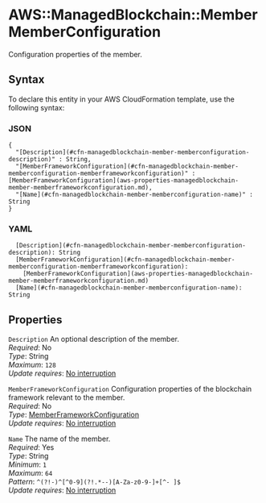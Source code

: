 # AWS::ManagedBlockchain::Member MemberConfiguration<a name="aws-properties-managedblockchain-member-memberconfiguration"></a>

Configuration properties of the member\.

## Syntax<a name="aws-properties-managedblockchain-member-memberconfiguration-syntax"></a>

To declare this entity in your AWS CloudFormation template, use the following syntax:

### JSON<a name="aws-properties-managedblockchain-member-memberconfiguration-syntax.json"></a>

```
{
  "[Description](#cfn-managedblockchain-member-memberconfiguration-description)" : String,
  "[MemberFrameworkConfiguration](#cfn-managedblockchain-member-memberconfiguration-memberframeworkconfiguration)" : [MemberFrameworkConfiguration](aws-properties-managedblockchain-member-memberframeworkconfiguration.md),
  "[Name](#cfn-managedblockchain-member-memberconfiguration-name)" : String
}
```

### YAML<a name="aws-properties-managedblockchain-member-memberconfiguration-syntax.yaml"></a>

```
  [Description](#cfn-managedblockchain-member-memberconfiguration-description): String
  [MemberFrameworkConfiguration](#cfn-managedblockchain-member-memberconfiguration-memberframeworkconfiguration): 
    [MemberFrameworkConfiguration](aws-properties-managedblockchain-member-memberframeworkconfiguration.md)
  [Name](#cfn-managedblockchain-member-memberconfiguration-name): String
```

## Properties<a name="aws-properties-managedblockchain-member-memberconfiguration-properties"></a>

`Description`  <a name="cfn-managedblockchain-member-memberconfiguration-description"></a>
An optional description of the member\.  
*Required*: No  
*Type*: String  
*Maximum*: `128`  
*Update requires*: [No interruption](https://docs.aws.amazon.com/AWSCloudFormation/latest/UserGuide/using-cfn-updating-stacks-update-behaviors.html#update-no-interrupt)

`MemberFrameworkConfiguration`  <a name="cfn-managedblockchain-member-memberconfiguration-memberframeworkconfiguration"></a>
Configuration properties of the blockchain framework relevant to the member\.  
*Required*: No  
*Type*: [MemberFrameworkConfiguration](aws-properties-managedblockchain-member-memberframeworkconfiguration.md)  
*Update requires*: [No interruption](https://docs.aws.amazon.com/AWSCloudFormation/latest/UserGuide/using-cfn-updating-stacks-update-behaviors.html#update-no-interrupt)

`Name`  <a name="cfn-managedblockchain-member-memberconfiguration-name"></a>
The name of the member\.  
*Required*: Yes  
*Type*: String  
*Minimum*: `1`  
*Maximum*: `64`  
*Pattern*: `^(?!-)^[^0-9](?!.*--)[A-Za-z0-9-]+[^- ]$`  
*Update requires*: [No interruption](https://docs.aws.amazon.com/AWSCloudFormation/latest/UserGuide/using-cfn-updating-stacks-update-behaviors.html#update-no-interrupt)